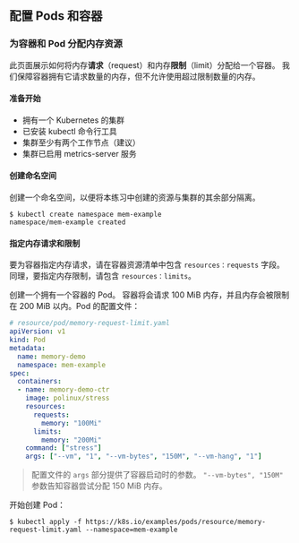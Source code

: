 ## 配置 Pods 和容器

### 为容器和 Pod 分配内存资源

此页面展示如何将内存**请求**（request）和内存**限制**（limit）分配给一个容器。 我们保障容器拥有它请求数量的内存，但不允许使用超过限制数量的内存。

#### 准备开始

- 拥有一个 Kubernetes 的集群
- 已安装 kubectl 命令行工具
- 集群至少有两个工作节点（建议）
- 集群已启用 metrics-server 服务

#### 创建命名空间

创建一个命名空间，以便将本练习中创建的资源与集群的其余部分隔离。

```shell
$ kubectl create namespace mem-example
namespace/mem-example created
```

#### 指定内存请求和限制

要为容器指定内存请求，请在容器资源清单中包含 `resources：requests` 字段。 同理，要指定内存限制，请包含 `resources：limits`。

创建一个拥有一个容器的 Pod。 容器将会请求 100 MiB 内存，并且内存会被限制在 200 MiB 以内。Pod 的配置文件：

```yaml
# resource/pod/memory-request-limit.yaml 
apiVersion: v1
kind: Pod
metadata:
  name: memory-demo
  namespace: mem-example
spec:
  containers:
  - name: memory-demo-ctr
    image: polinux/stress
    resources:
      requests:
        memory: "100Mi"
      limits:
        memory: "200Mi"
    command: ["stress"]
    args: ["--vm", "1", "--vm-bytes", "150M", "--vm-hang", "1"]
```

> 配置文件的 `args` 部分提供了容器启动时的参数。 `"--vm-bytes", "150M"` 参数告知容器尝试分配 150 MiB 内存。

开始创建 Pod：

```shell
$ kubectl apply -f https://k8s.io/examples/pods/resource/memory-request-limit.yaml --namespace=mem-example
```

